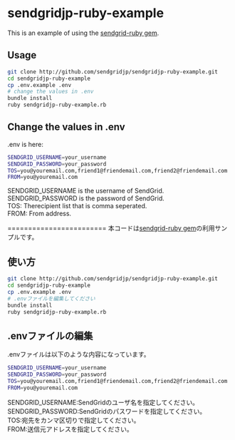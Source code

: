 # sendgridjp-ruby-example

This is an example of using the [sendgrid-ruby gem](https://github.com/sendgrid/sendgrid-ruby).

## Usage

```bash
git clone http://github.com/sendgridjp/sendgridjp-ruby-example.git
cd sendgridjp-ruby-example
cp .env.example .env
# change the values in .env
bundle install
ruby sendgridjp-ruby-example.rb
```

## Change the values in .env
.env is here:

```bash
SENDGRID_USERNAME=your_username
SENDGRID_PASSWORD=your_password
TOS=you@youremail.com,friend1@friendemail.com,friend2@friendemail.com
FROM=you@youremail.com
```
SENDGRID_USERNAME is the username of SendGrid.  
SENDGRID_PASSWORD is the password of SendGrid.  
TOS: Therecipient list that is comma seperated.  
FROM: From address.  


========================
 本コードは[sendgrid-ruby gem](https://github.com/sendgrid/sendgrid-ruby)の利用サンプルです。

## 使い方

```bash
git clone http://github.com/sendgridjp/sendgridjp-ruby-example.git
cd sendgridjp-ruby-example
cp .env.example .env
# .envファイルを編集してください
bundle install
ruby sendgridjp-ruby-example.rb
```

## .envファイルの編集
.envファイルは以下のような内容になっています。

```bash
SENDGRID_USERNAME=your_username
SENDGRID_PASSWORD=your_password
TOS=you@youremail.com,friend1@friendemail.com,friend2@friendemail.com
FROM=you@youremail.com
```
SENDGRID_USERNAME:SendGridのユーザ名を指定してください。  
SENDGRID_PASSWORD:SendGridのパスワードを指定してください。  
TOS:宛先をカンマ区切りで指定してください。  
FROM:送信元アドレスを指定してください。  
